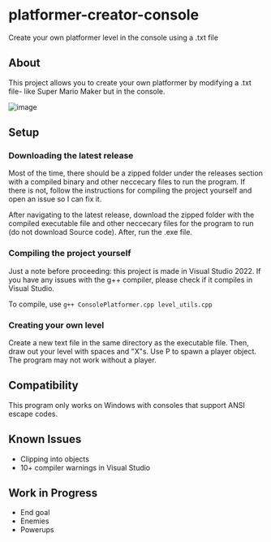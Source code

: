 # platformer-creator-console
Create your own platformer level in the console using a .txt file

## About

This project allows you to create your own platformer by modifying a .txt file- like Super Mario Maker but in the console.

![image](https://user-images.githubusercontent.com/98898166/177667224-f5fa709d-b6a7-4cc5-a332-b04f96708348.png)


## Setup

### Downloading the latest release

Most of the time, there should be a zipped folder under the releases section with a compiled binary and other neccecary files to run the program. If there is not, follow the instructions for compiling the project yourself and open an issue so I can fix it.

After navigating to the latest release, download the zipped folder with the compiled executable file and other neccecary files for the program to run (do not download Source code). After, run the .exe file.

### Compiling the project yourself

Just a note before proceeding: this project is made in Visual Studio 2022. If you have any issues with the g++ compiler, please check if it compiles in Visual Studio.

To compile, use `g++ ConsolePlatformer.cpp level_utils.cpp`

### Creating your own level

Create a new text file in the same directory as the executable file. Then, draw out your level with spaces and "X"s. Use P to spawn a player object. The program may not work without a player.

## Compatibility

This program only works on Windows with consoles that support ANSI escape codes.

## Known Issues

- Clipping into objects
- 10+ compiler warnings in Visual Studio

## Work in Progress

- End goal
- Enemies
- Powerups
